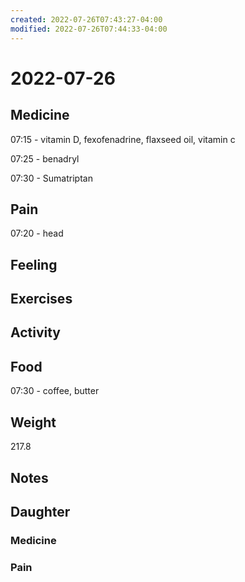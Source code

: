```yaml
---
created: 2022-07-26T07:43:27-04:00
modified: 2022-07-26T07:44:33-04:00
---
```


# 2022-07-26

## Medicine

07:15 - vitamin D, fexofenadrine, flaxseed oil, vitamin c

07:25 - benadryl

07:30 - Sumatriptan 

## Pain

07:20 - head


## Feeling


## Exercises


## Activity


## Food

07:30 - coffee, butter 


## Weight

217.8

## Notes


## Daughter


### Medicine


### Pain
